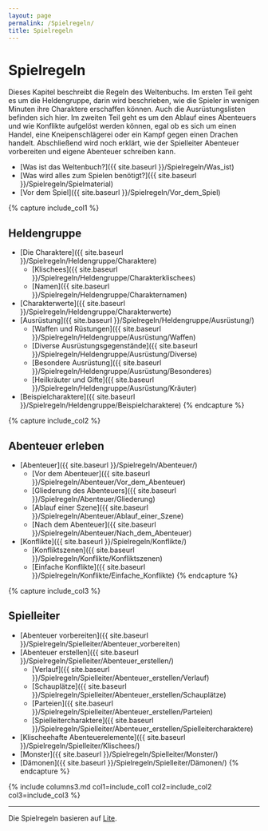 ```yaml
---
layout: page
permalink: /Spielregeln/
title: Spielregeln
---
```


# Spielregeln

Dieses Kapitel beschreibt die Regeln des Weltenbuchs. Im ersten Teil geht es um die Heldengruppe, darin wird beschrieben, wie die Spieler in wenigen Minuten ihre Charaktere erschaffen können. Auch die Ausrüstungslisten befinden sich hier. Im zweiten Teil geht es um den Ablauf eines Abenteuers und wie Konflikte aufgelöst werden können, egal ob es sich um einen Handel, eine Kneipenschlägerei oder ein Kampf gegen einen Drachen handelt. Abschließend wird noch erklärt, wie der Spielleiter Abenteuer vorbereiten und eigene Abenteuer schreiben kann.

- [Was ist das Weltenbuch?]({{ site.baseurl }}/Spielregeln/Was_ist)
- [Was wird alles zum Spielen benötigt?]({{ site.baseurl }}/Spielregeln/Spielmaterial)
- [Vor dem Spiel]({{ site.baseurl }}/Spielregeln/Vor_dem_Spiel)

{% capture include_col1 %}
## Heldengruppe

- [Die Charaktere]({{ site.baseurl }}/Spielregeln/Heldengruppe/Charaktere)
  - [Klischees]({{ site.baseurl }}/Spielregeln/Heldengruppe/Charakterklischees)
  - [Namen]({{ site.baseurl }}/Spielregeln/Heldengruppe/Charakternamen)
- [Charakterwerte]({{ site.baseurl }}/Spielregeln/Heldengruppe/Charakterwerte)
- [Ausrüstung]({{ site.baseurl }}/Spielregeln/Heldengruppe/Ausrüstung/)
  - [Waffen und Rüstungen]({{ site.baseurl }}/Spielregeln/Heldengruppe/Ausrüstung/Waffen)
  - [Diverse Ausrüstungsgegenstände]({{ site.baseurl }}/Spielregeln/Heldengruppe/Ausrüstung/Diverse)
  - [Besondere Ausrüstung]({{ site.baseurl }}/Spielregeln/Heldengruppe/Ausrüstung/Besonderes)
  - [Heilkräuter und Gifte]({{ site.baseurl }}/Spielregeln/Heldengruppe/Ausrüstung/Kräuter)
- [Beispielcharaktere]({{ site.baseurl }}/Spielregeln/Heldengruppe/Beispielcharaktere)
{% endcapture %}

{% capture include_col2 %}
## Abenteuer erleben

- [Abenteuer]({{ site.baseurl }}/Spielregeln/Abenteuer/)
  - [Vor dem Abenteuer]({{ site.baseurl }}/Spielregeln/Abenteuer/Vor_dem_Abenteuer)
  - [Gliederung des Abenteuers]({{ site.baseurl }}/Spielregeln/Abenteuer/Gliederung)
  - [Ablauf einer Szene]({{ site.baseurl }}/Spielregeln/Abenteuer/Ablauf_einer_Szene)
  - [Nach dem Abenteuer]({{ site.baseurl }}/Spielregeln/Abenteuer/Nach_dem_Abenteuer)
- [Konflikte]({{ site.baseurl }}/Spielregeln/Konflikte/)
  - [Konfliktszenen]({{ site.baseurl }}/Spielregeln/Konflikte/Konfliktszenen)
  - [Einfache Konflikte]({{ site.baseurl }}/Spielregeln/Konflikte/Einfache_Konflikte)
{% endcapture %}

{% capture include_col3 %}
## Spielleiter

- [Abenteuer vorbereiten]({{ site.baseurl }}/Spielregeln/Spielleiter/Abenteuer_vorbereiten)
- [Abenteuer erstellen]({{ site.baseurl }}/Spielregeln/Spielleiter/Abenteuer_erstellen/)
  - [Verlauf]({{ site.baseurl }}/Spielregeln/Spielleiter/Abenteuer_erstellen/Verlauf)
  - [Schauplätze]({{ site.baseurl }}/Spielregeln/Spielleiter/Abenteuer_erstellen/Schauplätze)
  - [Parteien]({{ site.baseurl }}/Spielregeln/Spielleiter/Abenteuer_erstellen/Parteien)
  - [Spielleitercharaktere]({{ site.baseurl }}/Spielregeln/Spielleiter/Abenteuer_erstellen/Spielleitercharaktere)
- [Klischeehafte Abenteuerelemente]({{ site.baseurl }}/Spielregeln/Spielleiter/Klischees/)
- [Monster]({{ site.baseurl }}/Spielregeln/Spielleiter/Monster/)
- [Dämonen]({{ site.baseurl }}/Spielregeln/Spielleiter/Dämonen/)
{% endcapture %}

{% include columns3.md col1=include_col1 col2=include_col2 col3=include_col3 %}

***

Die Spielregeln basieren auf [Lite](https://lite.jcgames.de/).
